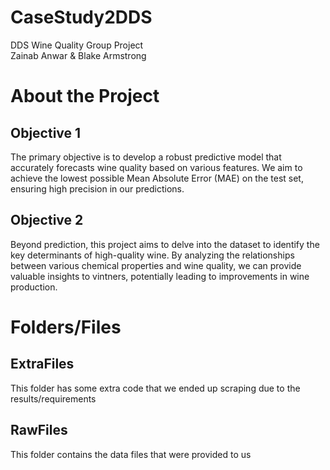 # CaseStudy2DDS
DDS Wine Quality Group Project<br/>
Zainab Anwar &amp; Blake Armstrong

# About the Project
## Objective 1
The primary objective is to develop a robust predictive model that accurately forecasts wine quality based on various features. We aim to achieve the lowest possible Mean Absolute Error (MAE) on the test set, ensuring high precision in our predictions.

## Objective 2
Beyond prediction, this project aims to delve into the dataset to identify the key determinants of high-quality wine. By analyzing the relationships between various chemical properties and wine quality, we can provide valuable insights to vintners, potentially leading to improvements in wine production.

# Folders/Files
## ExtraFiles
This folder has some extra code that we ended up scraping due to the results/requirements

## RawFiles
This folder contains the data files that were provided to us
